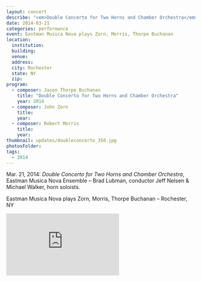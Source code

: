 ```yaml
---
layout: concert
describe: "<em>Double Concerto for Two Horns and Chamber Orchestra</em> (2014), world premiere. Eastman Musica Nova Ensemble. Jeff Nelsen & Michael Walker, horn soloists, Brad Lubman, conductor."
date: 2014-03-21
categories: performance
event: Eastman Musica Nova plays Zorn, Morris, Thorpe Buchanan
location:
  institution:
  building:
  venue:
  address:
  city: Rochester
  state: NY
  zip:
program:
  - composer: Jason Thorpe Buchanan
    title: "Double Concerto for Two Horns and Chamber Orchestra"
    year: 2014
  - composer: John Zorn
    title:
    year:
  - composer: Robert Morris
    title:
    year:
thumbnail: updates/doubleconcerto_350.jpg
photosFolder:
tags:
  - 2014
---
```


Mar. 21, 2014: *Double Concerto for Two Horns and Chamber Orchestra*, Eastman Musica Nova Ensemble – Brad Lubman, conductor Jeff Nelsen & Michael Walker, horn soloists.

Eastman Musica Nova plays Zorn, Morris, Thorpe Buchanan – Rochester, NY

<section class="score-vid-header module-bg-dark" background-color="#051f4a" background-image="http://www.jasonthorpebuchanan.com/assets/images/backgrounds/crazystavesdarkblue1400.jpg">
<div class="row full-width" width="100%">
    <div class="col-12 nopadding"><iframe class="embed-responsive-item" height="165vh" src="https://player.vimeo.com/video/110432545" frameborder="0" allowfullscreen></iframe></div><br>
</div></section>
